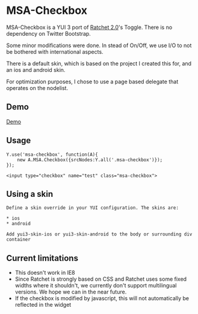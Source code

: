 MSA-Checkbox
=============

MSA-Checkbox is a YUI 3 port of [Ratchet 2.0](https://github.com/twbs/ratchet)'s Toggle. There is no dependency on Twitter Bootstrap.

Some minor modifications were done. In stead of On/Off, we use I/O to not be bothered with international aspects.

There is a default skin, which is based on the project I created this for, and an ios and android skin.

For optimization purposes, I chose to use a page based delegate that operates on the nodelist. 

Demo
-------
[Demo](http://jsfiddle.net/wWkq4/)

Usage
-------

	Y.use('msa-checkbox', function(A){
    	new A.MSA.Checkbox({srcNodes:Y.all('.msa-checkbox')});
    });

	<input type="checkbox" name="test" class="msa-checkbox">
	
Using a skin
-------
	
	Define a skin override in your YUI configuration. The skins are:
	
	* ios
	* android
	
	Add yui3-skin-ios or yui3-skin-android to the body or surrounding div container
	

Current limitations
-------
 
* This doesn't work in IE8
* Since Ratchet is strongly based on CSS and Ratchet uses some fixed widths where it shouldn't, we currently don't support multilingual versions. We hope we can in the near future.
* If the checkbox is modified by javascript, this will not automatically be reflected in the widget

